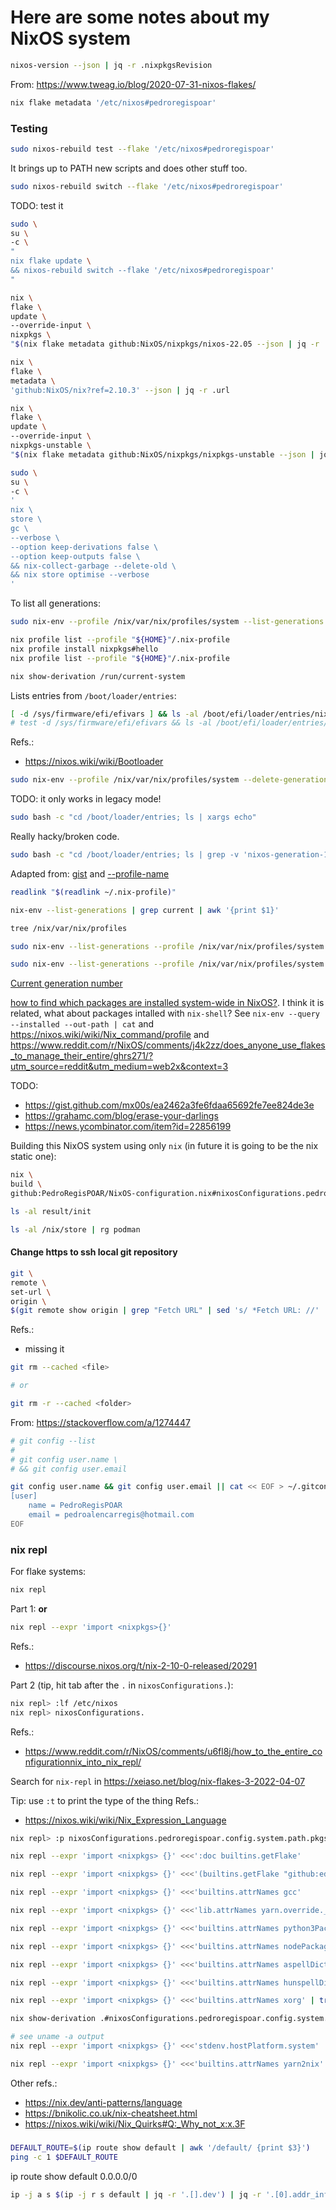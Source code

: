 # Here are some notes about my NixOS system


```bash
nixos-version --json | jq -r .nixpkgsRevision
```
From: https://www.tweag.io/blog/2020-07-31-nixos-flakes/


```bash
nix flake metadata '/etc/nixos#pedroregispoar'
```

### Testing



```bash
sudo nixos-rebuild test --flake '/etc/nixos#pedroregispoar'
```

It brings up to PATH new scripts and does other stuff too.


```bash
sudo nixos-rebuild switch --flake '/etc/nixos#pedroregispoar'
```

TODO: test it
```bash
sudo \
su \
-c \
"
nix flake update \
&& nixos-rebuild switch --flake '/etc/nixos#pedroregispoar'
"
```


```bash
nix \
flake \
update \
--override-input \
nixpkgs \
"$(nix flake metadata github:NixOS/nixpkgs/nixos-22.05 --json | jq -r .url)"
```


```bash
nix \
flake \
metadata \
'github:NixOS/nix?ref=2.10.3' --json | jq -r .url
```


```bash
nix \
flake \
update \
--override-input \
nixpkgs-unstable \
"$(nix flake metadata github:NixOS/nixpkgs/nixpkgs-unstable --json | jq -r .url)"
```


```bash
sudo \
su \
-c \
'
nix \
store \
gc \
--verbose \
--option keep-derivations false \
--option keep-outputs false \
&& nix-collect-garbage --delete-old \
&& nix store optimise --verbose
'
```

To list all generations:
```bash
sudo nix-env --profile /nix/var/nix/profiles/system --list-generations
```



```bash
nix profile list --profile "${HOME}"/.nix-profile
nix profile install nixpkgs#hello
nix profile list --profile "${HOME}"/.nix-profile
```

```bash
nix show-derivation /run/current-system
```



Lists entries from `/boot/loader/entries`:
```bash
[ -d /sys/firmware/efi/efivars ] && ls -al /boot/efi/loader/entries/nixos-generation-* || ls -al /boot/loader/entries
# test -d /sys/firmware/efi/efivars && ls -al /boot/efi/loader/entries/nixos-generation-* || ls -al /boot/loader/entries
```
Refs.:
- https://nixos.wiki/wiki/Bootloader


```bash
sudo nix-env --profile /nix/var/nix/profiles/system --delete-generations old
```

TODO: it only works in legacy mode!
```bash
sudo bash -c "cd /boot/loader/entries; ls | xargs echo"
```


Really hacky/broken code.
```bash
sudo bash -c "cd /boot/loader/entries; ls | grep -v 'nixos-generation-13.conf' | xargs rm"
```
Adapted from: [gist](https://gist.github.com/xeppaka/f6126eebe030a000aa14ed63cc6e8496) and 
[--profile-name](https://stackoverflow.com/a/35664788)



```bash
readlink "$(readlink ~/.nix-profile)"

nix-env --list-generations | grep current | awk '{print $1}'

tree /nix/var/nix/profiles

sudo nix-env --list-generations --profile /nix/var/nix/profiles/system

sudo nix-env --list-generations --profile /nix/var/nix/profiles/system | grep current | awk '{print $1}'
```
[Current generation number](https://discourse.nixos.org/t/current-generation-number/3029/7)




[how to find which packages are installed system-wide in NixOS?](https://unix.stackexchange.com/questions/422147/how-to-find-which-packages-are-installed-system-wide-in-nixos). I think it is related, what about packages intalled with `nix-shell`? See `nix-env --query --installed --out-path | cat` and https://nixos.wiki/wiki/Nix_command/profile and https://www.reddit.com/r/NixOS/comments/j4k2zz/does_anyone_use_flakes_to_manage_their_entire/ghrs271/?utm_source=reddit&utm_medium=web2x&context=3


TODO:
- https://gist.github.com/mx00s/ea2462a3fe6fdaa65692fe7ee824de3e
- https://grahamc.com/blog/erase-your-darlings
- https://news.ycombinator.com/item?id=22856199


Building this NixOS system using only `nix` (in future it is going to be the nix static one):
```bash
nix \
build \
github:PedroRegisPOAR/NixOS-configuration.nix#nixosConfigurations.pedroregispoar.config.system.build.toplevel

ls -al result/init
```



```bash
ls -al /nix/store | rg podman
```


#### Change https to ssh local git repository

```bash
git \
remote \
set-url \
origin \
$(git remote show origin | grep "Fetch URL" | sed 's/ *Fetch URL: //' | sed 's/https:\/\/github.com\//git@github.com:/')
```
Refs.:
- missing it


```bash
git rm --cached <file>

# or

git rm -r --cached <folder>
```
From: https://stackoverflow.com/a/1274447



```bash
# git config --list
# 
# git config user.name \
# && git config user.email

git config user.name && git config user.email || cat << EOF > ~/.gitconfig
[user]
    name = PedroRegisPOAR
    email = pedroalencarregis@hotmail.com
EOF
```


### nix repl

For flake systems:


```bash
nix repl
```

Part 1:
**or**

```bash
nix repl --expr 'import <nixpkgs>{}'
```
Refs.:
- https://discourse.nixos.org/t/nix-2-10-0-released/20291


Part 2 (tip, hit tab after the `.` in `nixosConfigurations.`):
```bash
nix repl> :lf /etc/nixos
nix repl> nixosConfigurations.
```
Refs.:
- https://www.reddit.com/r/NixOS/comments/u6fl8j/how_to_the_entire_configurationnix_into_nix_repl/




Search for `nix-repl` in https://xeiaso.net/blog/nix-flakes-3-2022-04-07

Tip: use `:t` to print the type of the thing
Refs.:
- https://nixos.wiki/wiki/Nix_Expression_Language


```bash
nix repl> :p nixosConfigurations.pedroregispoar.config.system.path.pkgs
```

```bash
nix repl --expr 'import <nixpkgs> {}' <<<':doc builtins.getFlake'
```

```bash
nix repl --expr 'import <nixpkgs> {}' <<<'(builtins.getFlake "github:edolstra/dwarffs").rev'
```

```bash
nix repl --expr 'import <nixpkgs> {}' <<<'builtins.attrNames gcc'
```

```bash
nix repl --expr 'import <nixpkgs> {}' <<<'lib.attrNames yarn.override.__functionArgs'
```

```bash
nix repl --expr 'import <nixpkgs> {}' <<<'builtins.attrNames python3Packages' | tr ' ' '\n' | wc -l
```


```bash
nix repl --expr 'import <nixpkgs> {}' <<<'builtins.attrNames nodePackages_latest' | tr ' ' '\n' | wc -l
```



```bash
nix repl --expr 'import <nixpkgs> {}' <<<'builtins.attrNames aspellDicts' | tr ' ' '\n' | wc -l
```


```bash
nix repl --expr 'import <nixpkgs> {}' <<<'builtins.attrNames hunspellDicts' | tr ' ' '\n' | wc -l
```


```bash
nix repl --expr 'import <nixpkgs> {}' <<<'builtins.attrNames xorg' | tr ' ' '\n' | grep font
```



```bash
nix show-derivation .#nixosConfigurations.pedroregispoar.config.system.path | jq .
```

```bash
# see uname -a output
nix repl --expr 'import <nixpkgs> {}' <<<'stdenv.hostPlatform.system'
```

```bash
nix repl --expr 'import <nixpkgs> {}' <<<'builtins.attrNames yarn2nix'
```
Other refs.:
- https://nix.dev/anti-patterns/language
- https://bnikolic.co.uk/nix-cheatsheet.html
- https://nixos.wiki/wiki/Nix_Quirks#Q:_Why_not_x:x.3F


###


```bash
DEFAULT_ROUTE=$(ip route show default | awk '/default/ {print $3}')
ping -c 1 $DEFAULT_ROUTE
```


ip route show default 0.0.0.0/0


```bash
ip -j a s $(ip -j r s default | jq -r '.[].dev') | jq -r '.[0].addr_info[0].local'
```

